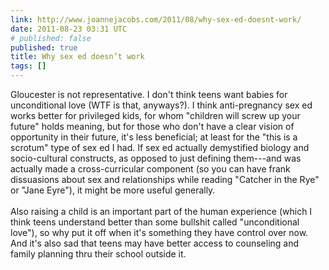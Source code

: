 ```yaml
---
link: http://www.joannejacobs.com/2011/08/why-sex-ed-doesnt-work/
date: 2011-08-23 03:31 UTC
# published: false
published: true
title: Why sex ed doesn’t work
tags: []
---
```


Gloucester is not representative. I don't think teens want babies for unconditional love (WTF is that, anyways?). I think anti-pregnancy sex ed works better for privileged kids, for whom "children will screw up your future" holds meaning, but for those who don't have a clear vision of opportunity in their future, it's less beneficial; at least for the "this is a scrotum" type of sex ed I had. If sex ed actually demystified biology and socio-cultural constructs, as opposed to just defining them---and was actually made a cross-curricular component (so you can have frank dissuasions about sex and relationships while reading "Catcher in the Rye" or "Jane Eyre"), it might be more useful generally. <br><br>Also raising a child is an important part of the human experience (which I think teens understand better than some bullshit called "unconditional love"), so why put it off when it's something they have control over now. And it's also sad that teens may have better access to counseling and family planning thru their school outside it.
